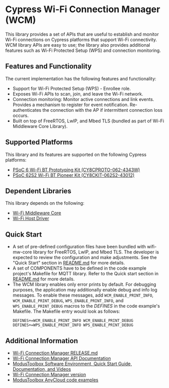 # Cypress Wi-Fi Connection Manager (WCM)
This library provides a set of APIs that are useful to establish and monitor Wi-Fi connections on Cypress platforms that support Wi-Fi connectivity. WCM library APIs are easy to use; the library also provides additional features such as Wi-Fi Protected Setup (WPS) and connection monitoring.

## Features and Functionality
The current implementation has the following features and functionality:
* Support for Wi-Fi Protected Setup (WPS) - Enrollee role.
* Exposes Wi-Fi APIs to scan, join, and leave the Wi-Fi network.
* Connection monitoring: Monitor active connections and link events. Provides a mechanism to register for event notification. Re-authenticates the connection with the AP if intermittent connection loss occurs.
* Built on top of FreeRTOS, LwIP, and Mbed TLS (bundled as part of Wi-Fi Middleware Core Library).

## Supported Platforms
This library and its features are supported on the following Cypress platforms:
* [PSoC 6 Wi-Fi BT Prototyping Kit (CY8CPROTO-062-4343W)](https://www.cypress.com/documentation/development-kitsboards/psoc-6-wi-fi-bt-prototyping-kit-cy8cproto-062-4343w)
* [PSoC 62S2 Wi-Fi BT Pioneer Kit (CY8CKIT-062S2-43012)](https://www.cypress.com/documentation/development-kitsboards/psoc-62s2-wi-fi-bt-pioneer-kit-cy8ckit-062s2-43012)

## Dependent Libraries
This library depends on the following:
* [Wi-Fi Middleware Core](https://github.com/cypresssemiconductorco/wifi-mw-core)
* [Wi-Fi Host Driver](https://github.com/cypresssemiconductorco/wifi-host-driver)

## Quick Start
* A set of pre-defined configuration files have been bundled with wifi-mw-core library for FreeRTOS, LwIP, and Mbed TLS. The developer is expected to review the configuration and make adjustments. See the "Quick Start" section in [README.md](https://github.com/cypresssemiconductorco/wifi-mw-core/blob/master/README.md)
for more details.
* A set of COMPONENTS have to be defined in the code example project's Makefile for MQTT library. Refer to the Quick start section in [README.md](https://github.com/cypresssemiconductorco/wifi-mw-core/blob/master/README.md) for more details.
* The WCM library enables only error prints by default. For debugging purposes, the application may additionally enable debug and info log messages. To enable these messages, add `WCM_ENABLE_PRINT_INFO`, `WCM_ENABLE_PRINT_DEBUG`, `WPS_ENABLE_PRINT_INFO`, and `WPS_ENABLE_PRINT_DEBUG` macros to the *DEFINES* in the code example's Makefile. The Makefile entry would look as follows:
  ```
  DEFINES+=WCM_ENABLE_PRINT_INFO WCM_ENABLE_PRINT_DEBUG
  DEFINES+=WPS_ENABLE_PRINT_INFO WPS_ENABLE_PRINT_DEBUG
  ```

## Additional Information
* [Wi-Fi Connection Manager RELEASE.md](./RELEASE.md)
* [Wi-Fi Connection Manager API Documentation](https://cypresssemiconductorco.github.io/wifi-connection-manager/api_reference_manual/html/index.html)
* [ModusToolbox Software Environment, Quick Start Guide, Documentation, and Videos](https://www.cypress.com/products/modustoolbox-software-environment)
* [Wi-Fi Connection Manager version](./version.txt)
* [ModusToolbox AnyCloud code examples](https://github.com/cypresssemiconductorco?q=mtb-example-anycloud%20NOT%20Deprecated)
